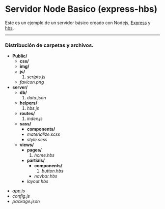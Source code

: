 # Servidor Node Basico (express-hbs)

Este es un ejemplo de un servidor básico creado con Nodejs, [Express](http://expressjs.com/en/4x/api.html) y [hbs](https://github.com/pillarjs/hbs).

---
### Distribución de carpetas y archivos.
* __Public/__
    * __css/__
    * __img/__
    * __js/__
        1. _scripts.js_
    * _favicon.png_
* __server/__
    * __db/__
        1. _data.json_
    * __helpers/__
         1. _hbs.js_
    * __routes/__
        1. _index.js_
    * __sass/__
         - __components/__
         - _materialize.scss_
         - _style.scss_
    * __views/__
         - __pages/__
            1. _home.hbs_
         - __partials/__
             + __components/__
                1. _button.hbs_
             + _navbar.hbs_
         - _layout.hbs_
- _app.js_
- _config.js_
- _package.json_
